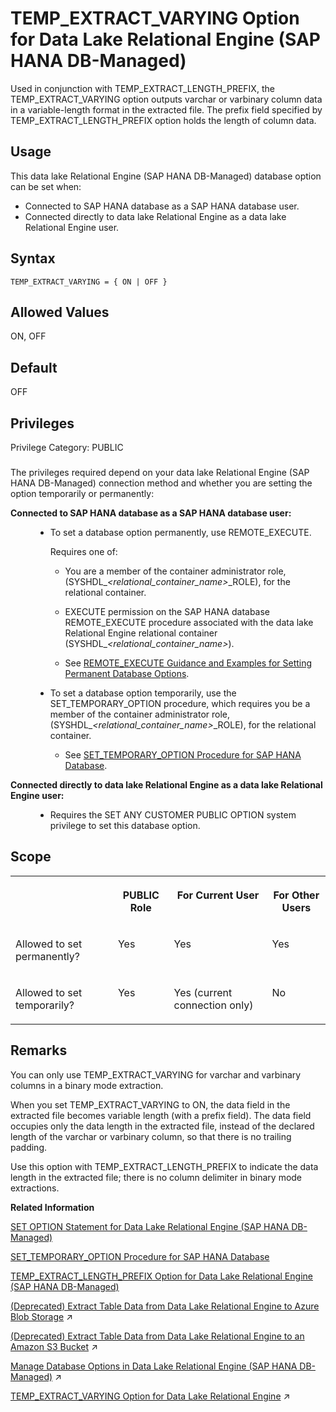 <!-- loioa975dc54ec404d3a9667cbc0dd8e9e6c -->

# TEMP\_EXTRACT\_VARYING Option for Data Lake Relational Engine \(SAP HANA DB-Managed\)

Used in conjunction with TEMP\_EXTRACT\_LENGTH\_PREFIX, the TEMP\_EXTRACT\_VARYING option outputs varchar or varbinary column data in a variable-length format in the extracted file. The prefix field specified by TEMP\_EXTRACT\_LENGTH\_PREFIX option holds the length of column data.



<a name="loioa975dc54ec404d3a9667cbc0dd8e9e6c__section_dzz_4jj_kyb"/>

## Usage

This data lake Relational Engine \(SAP HANA DB-Managed\) database option can be set when:

-   Connected to SAP HANA database as a SAP HANA database user.
-   Connected directly to data lake Relational Engine as a data lake Relational Engine user.



<a name="loioa975dc54ec404d3a9667cbc0dd8e9e6c__section_fzx_4b3_mrb"/>

## Syntax

```
TEMP_EXTRACT_VARYING = { ON | OFF }
```



<a name="loioa975dc54ec404d3a9667cbc0dd8e9e6c__section_o5h_pb3_mrb"/>

## Allowed Values

ON, OFF



<a name="loioa975dc54ec404d3a9667cbc0dd8e9e6c__section_zss_pb3_mrb"/>

## Default

OFF



<a name="loioa975dc54ec404d3a9667cbc0dd8e9e6c__section_m1f_c5c_dxb"/>

## Privileges

Privilege Category: PUBLIC



### 

The privileges required depend on your data lake Relational Engine \(SAP HANA DB-Managed\) connection method and whether you are setting the option temporarily or permanently:


<dl>
<dt><b>

Connected to SAP HANA database as a SAP HANA database user:

</b></dt>
<dd>

-   To set a database option permanently, use REMOTE\_EXECUTE.

    Requires one of:

    -   You are a member of the container administrator role, \(SYSHDL\_*<relational\_container\_name\>*\_ROLE\), for the relational container.
    -   EXECUTE permission on the SAP HANA database REMOTE\_EXECUTE procedure associated with the data lake Relational Engine relational container \(SYSHDL\_*<relational\_container\_name\>*\).

    -   See [REMOTE\_EXECUTE Guidance and Examples for Setting Permanent Database Options](remote-execute-guidance-and-examples-for-setting-permanent-database-options-0023bea.md).


-   To set a database option temporarily, use the SET\_TEMPORARY\_OPTION procedure, which requires you be a member of the container administrator role, \(SYSHDL\_*<relational\_container\_name\>*\_ROLE\), for the relational container.

    -   See [SET\_TEMPORARY\_OPTION Procedure for SAP HANA Database](../080-sap-hana-database-for-data-lake-relational-engine/set-temporary-option-procedure-for-sap-hana-database-abcd703.md).





</dd><dt><b>

Connected directly to data lake Relational Engine as a data lake Relational Engine user:

</b></dt>
<dd>

-   Requires the SET ANY CUSTOMER PUBLIC OPTION system privilege to set this database option.



</dd>
</dl>



<a name="loioa975dc54ec404d3a9667cbc0dd8e9e6c__section_ums_qb3_mrb"/>

## Scope


<table>
<tr>
<th valign="top">

 

</th>
<th valign="top">

PUBLIC Role

</th>
<th valign="top">

For Current User

</th>
<th valign="top">

For Other Users

</th>
</tr>
<tr>
<td valign="top">

Allowed to set permanently?

</td>
<td valign="top">

Yes

</td>
<td valign="top">

Yes

</td>
<td valign="top">

Yes

</td>
</tr>
<tr>
<td valign="top">

Allowed to set temporarily?

</td>
<td valign="top">

Yes

</td>
<td valign="top">

Yes \(current connection only\)

</td>
<td valign="top">

No

</td>
</tr>
</table>



<a name="loioa975dc54ec404d3a9667cbc0dd8e9e6c__section_l2h_rb3_mrb"/>

## Remarks

You can only use TEMP\_EXTRACT\_VARYING for varchar and varbinary columns in a binary mode extraction.

When you set TEMP\_EXTRACT\_VARYING to ON, the data field in the extracted file becomes variable length \(with a prefix field\). The data field occupies only the data length in the extracted file, instead of the declared length of the varchar or varbinary column, so that there is no trailing padding.

Use this option with TEMP\_EXTRACT\_LENGTH\_PREFIX to indicate the data length in the extracted file; there is no column delimiter in binary mode extractions.

**Related Information**  


[SET OPTION Statement for Data Lake Relational Engine \(SAP HANA DB-Managed\)](../030-sql-statements/set-option-statement-for-data-lake-relational-engine-sap-hana-db-managed-84a37a4.md "Changes options that affect the behavior of the database and its compatibility with Transact-SQL. Setting the value of an option can change the behavior for all users or an individual user, in either a temporary or permanent scope.")

[SET\_TEMPORARY\_OPTION Procedure for SAP HANA Database](../080-sap-hana-database-for-data-lake-relational-engine/set-temporary-option-procedure-for-sap-hana-database-abcd703.md "Grant database options temporarily for the current connection only on a data lake Relational Engine relational container.")

[TEMP\_EXTRACT\_LENGTH\_PREFIX Option for Data Lake Relational Engine \(SAP HANA DB-Managed\)](temp-extract-length-prefix-option-for-data-lake-relational-engine-sap-hana-db-managed-7b60971.md "Adds a prefix field of specified length (byte) for a varchar or varbinary column in the generated output file. This PREFIX field in the extract file holds the length of the column data.")

[(Deprecated) Extract Table Data from Data Lake Relational Engine to Azure Blob Storage](https://help.sap.com/viewer/a8942f1c84f2101594aad09c82c80aea/2024_3_QRC/en-US/72f882141a704328a7ff18c7b0b1914e.html "Use data lake Relational Engine TEMP_EXTRACT database options in your extraction query to extract data lake Relational Engine data to one or more block blobs in an Azure storage account container.") :arrow_upper_right:

[(Deprecated) Extract Table Data from Data Lake Relational Engine to an Amazon S3 Bucket](https://help.sap.com/viewer/a8942f1c84f2101594aad09c82c80aea/2024_3_QRC/en-US/5389c53044504f4b9c5865c8f9366ebe.html "Use data lake Relational Engine TEMP_EXTRACT database options in your extraction query to extract data lake Relational Engine data to one or more objects in an Amazon S3 bucket.") :arrow_upper_right:

[Manage Database Options in Data Lake Relational Engine (SAP HANA DB-Managed)](https://help.sap.com/viewer/9220e7fec0fe4503b5c5a6e21d584e63/2024_3_QRC/en-US/964f12eb2961478b8205f5bfd8ee2ec6.html "Data lake Relational Engine database options are configurable settings that change the way the data lake Relational Engine instance behaves or performs.") :arrow_upper_right:

[TEMP_EXTRACT_VARYING Option for Data Lake Relational Engine](https://help.sap.com/viewer/19b3964099384f178ad08f2d348232a9/2024_3_QRC/en-US/ceb244e0d1974ae5a432814d38640f9d.html "Used in conjunction with TEMP_EXTRACT_LENGTH_PREFIX, the TEMP_EXTRACT_VARYING option outputs varchar or varbinary column data in a variable-length format in the extracted file. The prefix field specified by TEMP_EXTRACT_LENGTH_PREFIX option holds the length of column data.") :arrow_upper_right:

